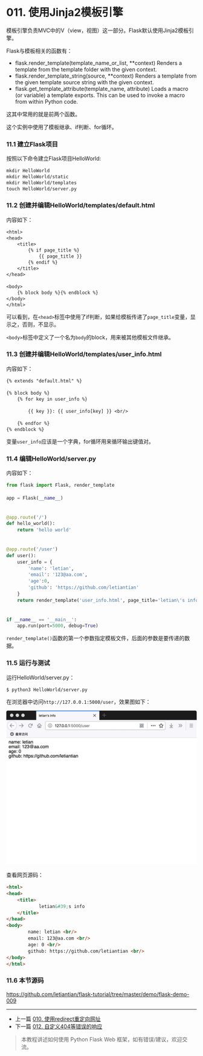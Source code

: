 # 011. 使用Jinja2模板引擎

模板引擎负责MVC中的V（view，视图）这一部分。Flask默认使用Jinja2模板引擎。


Flask与模板相关的函数有：

*  flask.render_template(template_name_or_list, **context)
    Renders a template from the template folder with the given context.
*  flask.render_template_string(source, **context)
    Renders a template from the given template source string with the given context.
*  flask.get_template_attribute(template_name, attribute)
    Loads a macro (or variable) a template exports. This can be used to invoke a macro from within Python code. 

这其中常用的就是前两个函数。

这个实例中使用了模板继承、if判断、for循环。

### 11.1 建立Flask项目
按照以下命令建立Flask项目HelloWorld:
```
mkdir HelloWorld
mkdir HelloWorld/static
mkdir HelloWorld/templates
touch HelloWorld/server.py
```

### 11.2 创建并编辑HelloWorld/templates/default.html
内容如下：

```
<html>
<head>
    <title>
        {% if page_title %}
            {{ page_title }}
        {% endif %}
    </title>
</head>

<body>
    {% block body %}{% endblock %}
</body>
</html>
```

可以看到，在`<head>`标签中使用了if判断，如果给模板传递了`page_title`变量，显示之，否则，不显示。

`<body>`标签中定义了一个名为`body`的block，用来被其他模板文件继承。

### 11.3 创建并编辑HelloWorld/templates/user_info.html
内容如下：

```
{% extends "default.html" %}

{% block body %}
    {% for key in user_info %}

        {{ key }}: {{ user_info[key] }} <br/>

    {% endfor %}
{% endblock %}
```

变量`user_info`应该是一个字典，for循环用来循环输出键值对。

### 11.4 编辑HelloWorld/server.py
内容如下：
```python
from flask import Flask, render_template

app = Flask(__name__)


@app.route('/')
def hello_world():
    return 'hello world'


@app.route('/user')
def user():
    user_info = {
        'name': 'letian',
        'email': '123@aa.com',
        'age':0,
        'github': 'https://github.com/letiantian'
    }
    return render_template('user_info.html', page_title='letian\'s info', user_info=user_info)


if __name__ == '__main__':
    app.run(port=5000, debug=True)
```
`render_template()`函数的第一个参数指定模板文件，后面的参数是要传递的数据。

### 11.5 运行与测试
运行HelloWorld/server.py：
```
$ python3 HelloWorld/server.py
```
在浏览器中访问`http://127.0.0.1:5000/user`，效果图如下：

![](img/flask-003.jpg)

查看网页源码：
```html
<html>
<head>
    <title>
            letian&#39;s info
    </title>
</head>
<body>
        name: letian <br/>
        email: 123@aa.com <br/>
        age: 0 <br/>
        github: https://github.com/letiantian <br/>
</body>
</html>
```

### 11.6 本节源码
https://github.com/letiantian/flask-tutorial/tree/master/demo/flask-demo-009


<!-- flask-tutorial-info -->


---

* 上一篇 [010. 使用redirect重定向网址](010.%20%E4%BD%BF%E7%94%A8redirect%E9%87%8D%E5%AE%9A%E5%90%91%E7%BD%91%E5%9D%80.md)
* 下一篇 [012. 自定义404等错误的响应](012.%20%E8%87%AA%E5%AE%9A%E4%B9%89404%E7%AD%89%E9%94%99%E8%AF%AF%E7%9A%84%E5%93%8D%E5%BA%94.md)

> 本教程讲述如何使用 Python Flask Web 框架，如有错误/建议，欢迎交流。

